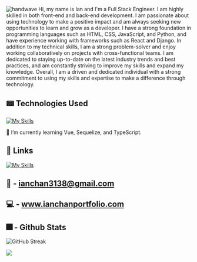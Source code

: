![handwave](https://user-images.githubusercontent.com/18350557/176309783-0785949b-9127-417c-8b55-ab5a4333674e.gif) 
Hi, my name is Ian and I'm a Full Stack Engineer. I am highly skilled in both front-end and back-end development. I am passionate about using technology to make a positive impact and am always seeking new opportunities to learn and grow as a developer. I have a strong foundation in programming languages such as HTML, CSS, JavaScript, and Python, and have experience working with frameworks such as React and Django. In addition to my technical skills, I am a strong problem-solver and enjoy working collaboratively on projects with cross-functional teams. I am dedicated to staying up-to-date on the latest industry trends and best practices, and am constantly striving to improve my skills and expand my knowledge. Overall, I am a driven and dedicated individual with a strong commitment to using my skills and expertise to make a difference through technology.
 

 
## :pager: **Technologies Used**

[![My Skills](https://skillicons.dev/icons?i=js,html,css,mongodb,express,react,nodejs,redux,tailwind,materialui,bootstrap,postgres,postman,vue,python,django,heroku,git,github,vscode,typescript,nextjs)](https://skillicons.dev)
 
 🌱 I’m currently learning Vue, Sequelize, and TypeScript.
 
## :link: **Links**
 
 [![My Skills](https://skillicons.dev/icons?i=linkedin)](https://www.linkedin.com/in/ianchan-) 
 
## :email: - ianchan3138@gmail.com
## :computer: - www.ianchanportfolio.com
 
 

<!---
ianchan3/ianchan3 is a ✨ special ✨ repository because its `README.md` (this file) appears on your GitHub profile.
You can click the Preview link to take a look at your changes.
--->

## :fireworks: - Github Stats

![GitHub Streak](https://streak-stats.demolab.com/?user=ianchan3&theme=yellowdark)

![](https://komarev.com/ghpvc/?username=ianchan3&color=yellow&style=for-the-badge)
